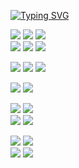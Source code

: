 [![Typing SVG](https://readme-typing-svg.demolab.com?font=Fira+Code&weight=700&size=25&duration=3000&pause=1000&color=115F1DB3&vCenter=true&random=false&width=800&lines=Welcome+to+nyeong-nyeong+Github.;I+am+a+non-major.;I+first+encountered+software+development+at+the+age+of+27.;I+want+to+develop+in+a+sincere+%2C+fun+and+consistent+way)](https://git.io/typing-svg)


<img src="https://img.shields.io/badge/HTML5-E34F26?style=for-the-badge&logo=HTML5&logoColor=white"> <img src="https://img.shields.io/badge/CSS3-1572B6?style=for-the-badge&logo=CSS3&logoColor=white"> <img src="https://img.shields.io/badge/JavaScript-F7DF1E?style=for-the-badge&logo=JavaScript&logoColor=white">
<br>
<img src="https://img.shields.io/badge/JQuery-0769AD?style=for-the-badge&logo=JQuery&logoColor=white"> <img src="https://img.shields.io/badge/Vue.js-4FC08D?style=for-the-badge&logo=Vue.js&logoColor=white"> <img src="https://img.shields.io/badge/TypeScript-3178C6?style=for-the-badge&logo=TypeScript&logoColor=white">

<img src="https://img.shields.io/badge/JAVA-964b00?style=for-the-badge&logo=JAVA&logoColor=white"> <img src="https://img.shields.io/badge/Spring-6DB33F?style=for-the-badge&logo=Spring&logoColor=white"> <img src="https://img.shields.io/badge/Spring Boot-6DB33F?style=for-the-badge&logo=SpringBoot&logoColor=white">

<img src="https://img.shields.io/badge/MySQL-4479A1?style=for-the-badge&logo=MySQL&logoColor=white"> <img src="https://img.shields.io/badge/Oracle-F80000?style=for-the-badge&logo=Oracle&logoColor=white">

<img src="https://img.shields.io/badge/Eclplise IDE-525C86?style=for-the-badge&logo=Eclipse IDE&logoColor=white"> <img src="https://img.shields.io/badge/Dbeaver-382923?style=for-the-badge&logo=Dbeaver&logoColor=white">
<br>
<img src="https://img.shields.io/badge/intelliJ IDEA-000000?style=for-the-badge&logo=intelliJ IDEA&logoColor=white"> <img src="https://img.shields.io/badge/Visual Studio Code-007ACC?style=for-the-badge&logo=Visual Studio Code&logoColor=white">

<img src="https://img.shields.io/badge/GitHub-181717?style=for-the-badge&logo=GitHub&logoColor=white"> <img src="https://img.shields.io/badge/Git-F05032?style=for-the-badge&logo=Git&logoColor=white">
<br>
<img src="https://img.shields.io/badge/GitLab-FC6D26?style=for-the-badge&logo=GitLab&logoColor=white"> <img src="https://img.shields.io/badge/Sourcetree-0052CC?style=for-the-badge&logo=Sourcetree&logoColor=white">
